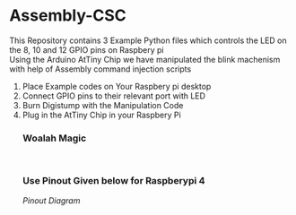 # Assembly-CSC

This Repository contains 3 Example Python files which controls the LED on the 8, 10 and 12 GPIO pins on Raspbery pi <br>
Using the Arduino AtTiny Chip we have manipulated the blink machenism with help of Assembly command injection scripts <br>

<ol>
<li>Place Example codes on Your Raspbery pi desktop</li>
<li>Connect GPIO pins to their relevant port with LED</li>
<li>Burn Digistump with the Manipulation Code</li>
<li>Plug in the AtTiny Chip in your Raspbery Pi</li>
</oll>

<h3>Woalah Magic</h3><br>

<h3>Use Pinout Given below for Raspberypi 4</h3>

<i href="https://www.raspberrypi.org/documentation/usage/gpio/images/GPIO-Pinout-Diagram-2.png">Pinout Diagram</i>
